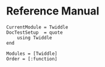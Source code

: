 # Reference Manual

```@meta
CurrentModule = Twiddle
DocTestSetup  = quote
    using Twiddle
end
```

```@autodocs
Modules = [Twiddle]
Order = [:function]
```
